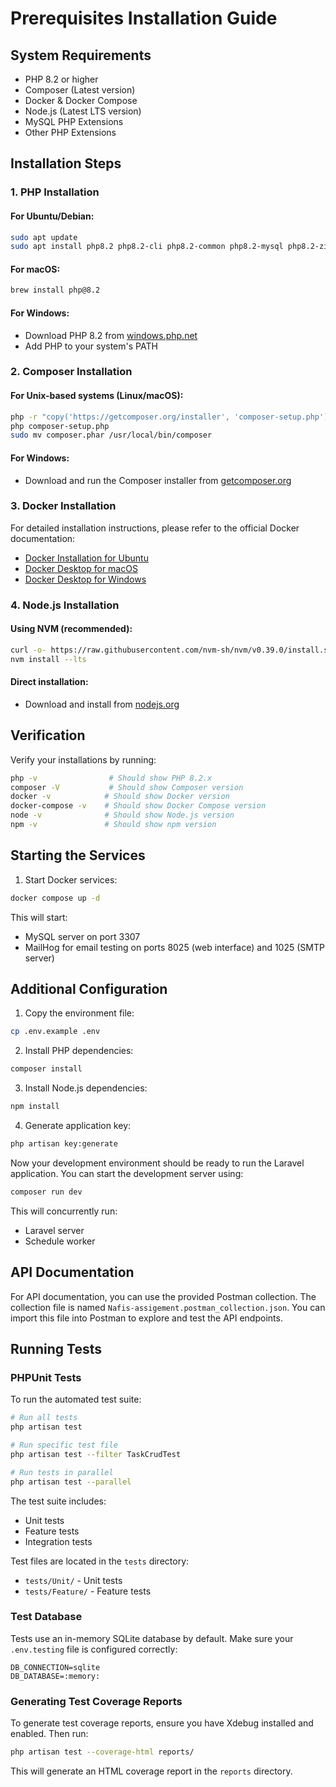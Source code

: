 # Prerequisites Installation Guide

## System Requirements

-   PHP 8.2 or higher
-   Composer (Latest version)
-   Docker & Docker Compose
-   Node.js (Latest LTS version)
-   MySQL PHP Extensions
-   Other PHP Extensions

## Installation Steps

### 1. PHP Installation

#### For Ubuntu/Debian:

```bash
sudo apt update
sudo apt install php8.2 php8.2-cli php8.2-common php8.2-mysql php8.2-zip php8.2-gd php8.2-mbstring php8.2-curl php8.2-xml php8.2-bcmath
```

#### For macOS:

```bash
brew install php@8.2
```

#### For Windows:

-   Download PHP 8.2 from [windows.php.net](https://windows.php.net/download/)
-   Add PHP to your system's PATH

### 2. Composer Installation

#### For Unix-based systems (Linux/macOS):

```bash
php -r "copy('https://getcomposer.org/installer', 'composer-setup.php');"
php composer-setup.php
sudo mv composer.phar /usr/local/bin/composer
```

#### For Windows:

-   Download and run the Composer installer from [getcomposer.org](https://getcomposer.org/download/)

### 3. Docker Installation

For detailed installation instructions, please refer to the official Docker documentation:

-   [Docker Installation for Ubuntu](https://docs.docker.com/engine/install/ubuntu/)
-   [Docker Desktop for macOS](https://www.docker.com/products/docker-desktop)
-   [Docker Desktop for Windows](https://www.docker.com/products/docker-desktop)

### 4. Node.js Installation

#### Using NVM (recommended):

```bash
curl -o- https://raw.githubusercontent.com/nvm-sh/nvm/v0.39.0/install.sh | bash
nvm install --lts
```

#### Direct installation:

-   Download and install from [nodejs.org](https://nodejs.org/)

## Verification

Verify your installations by running:

```bash
php -v                # Should show PHP 8.2.x
composer -V           # Should show Composer version
docker -v            # Should show Docker version
docker-compose -v    # Should show Docker Compose version
node -v              # Should show Node.js version
npm -v               # Should show npm version
```

## Starting the Services

1. Start Docker services:

```bash
docker compose up -d
```

This will start:

-   MySQL server on port 3307
-   MailHog for email testing on ports 8025 (web interface) and 1025 (SMTP server)

## Additional Configuration

1. Copy the environment file:

```bash
cp .env.example .env
```

2. Install PHP dependencies:

```bash
composer install
```

3. Install Node.js dependencies:

```bash
npm install
```

4. Generate application key:

```bash
php artisan key:generate
```

Now your development environment should be ready to run the Laravel application. You can start the development server using:

```bash
composer run dev
```

This will concurrently run:

-   Laravel server
-   Schedule worker

## API Documentation

For API documentation, you can use the provided Postman collection. The collection file is named `Nafis-assigement.postman_collection.json`. You can import this file into Postman to explore and test the API endpoints.

## Running Tests

### PHPUnit Tests

To run the automated test suite:

```bash
# Run all tests
php artisan test

# Run specific test file
php artisan test --filter TaskCrudTest

# Run tests in parallel
php artisan test --parallel
```

The test suite includes:

-   Unit tests
-   Feature tests
-   Integration tests

Test files are located in the `tests` directory:

-   `tests/Unit/` - Unit tests
-   `tests/Feature/` - Feature tests

### Test Database

Tests use an in-memory SQLite database by default. Make sure your `.env.testing` file is configured correctly:

```env
DB_CONNECTION=sqlite
DB_DATABASE=:memory:
```

### Generating Test Coverage Reports

To generate test coverage reports, ensure you have Xdebug installed and enabled. Then run:

```bash
php artisan test --coverage-html reports/
```

This will generate an HTML coverage report in the `reports` directory.
